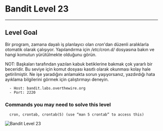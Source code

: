 # Bandit Level 23

---

## Level Goal

Bir program, zamana dayalı iş planlayıcı olan *cron*'dan düzenli aralıklarla otomatik olarak çalışıyor. Yapılandırma için */etc/cron.d/* dosyasına bakın ve hangi komutun yürütülmekte olduğunu görün.

NOT: Başkaları tarafından yazılan kabuk betiklerine bakmak çok yararlı bir beceridir. Bu seviye için komut dosyası kasıtlı olarak okunması kolay hale getirilmiştir. Ne işe yaradığını anlamakta sorun yaşıyorsanız, yazdırdığı hata ayıklama bilgilerini görmek için çalıştırmayı deneyin.

``` {.sh}
  - Host: bandit.labs.overthewire.org
  - Port: 2220
```

### Commands you may need to solve this level

``` {.sh}
  cron, crontab, crontab(5) (use “man 5 crontab” to access this)
```

![Bandit Level 23](https://cdn.bulutbilisimciler.com/public/images/bandit/Bandit23.png)
